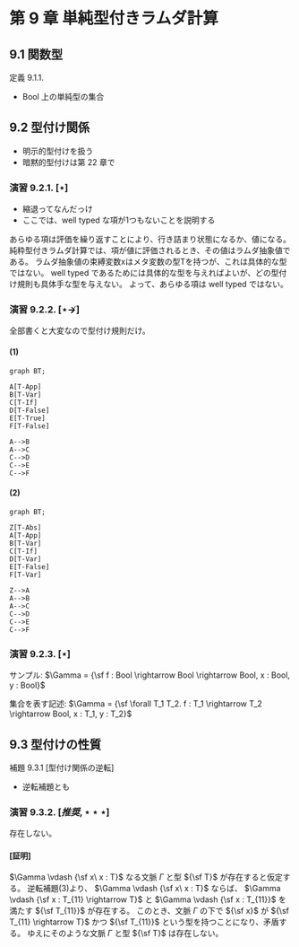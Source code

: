 # 第 9 章 単純型付きラムダ計算

## 9.1 関数型

定義 9.1.1.

-  Bool 上の単純型の集合

## 9.2 型付け関係

- 明示的型付けを扱う
- 暗黙的型付けは第 22 章で

### 演習 9.2.1. $[\star]$

- 縮退ってなんだっけ
- ここでは、well typed な項が1つもないことを説明する

あらゆる項は評価を繰り返すことにより、行き詰まり状態になるか、値になる。
純粋型付きラムダ計算では、項が値に評価されるとき、その値はラムダ抽象値である。
ラムダ抽象値の束縛変数xはメタ変数の型Tを持つが、これは具体的な型ではない。
well typed であるためには具体的な型を与えればよいが、どの型付け規則も具体手な型を与えない。
よって、あらゆる項は well typed ではない。

### 演習 9.2.2. $[\star \nrightarrow]$

全部書くと大変なので型付け規則だけ。

#### (1)

```mermaid
graph BT;

A[T-App]
B[T-Var]
C[T-If]
D[T-False]
E[T-True]
F[T-False]

A-->B
A-->C
C-->D
C-->E
C-->F
```
#### (2)

```mermaid
graph BT;

Z[T-Abs]
A[T-App]
B[T-Var]
C[T-If]
D[T-Var]
E[T-False]
F[T-Var]

Z-->A
A-->B
A-->C
C-->D
C-->E
C-->F
```

### 演習 9.2.3. $[\star]$

サンプル: $\Gamma = {\sf f : Bool \rightarrow Bool \rightarrow Bool, x : Bool, y : Bool}$

集合を表す記述: $\Gamma = {\sf \forall T_1 T_2. f : T_1 \rightarrow T_2 \rightarrow Bool, x : T_1, y : T_2}$

## 9.3 型付けの性質

補題 9.3.1 [型付け関係の逆転]

- 逆転補題とも

### 演習 9.3.2. $[推奨, \star\star\star]$

存在しない。

#### [証明] 

$\Gamma \vdash {\sf x\ x : T}$ なる文脈 $\Gamma$ と型 ${\sf T}$ が存在すると仮定する。
逆転補題(3)より、 $\Gamma \vdash {\sf x\ x : T}$ ならば、  $\Gamma \vdash {\sf x : T_{11} \rightarrow T}$ と $\Gamma \vdash {\sf x : T_{11}}$ を満たす ${\sf T_{11}}$ が存在する。
このとき、文脈 $\Gamma$ の下で ${\sf x}$ が ${\sf T_{11} \rightarrow T}$ かつ ${\sf T_{11}}$ という型を持つことになり、矛盾する。
ゆえにそのような文脈 $\Gamma$ と型 ${\sf T}$ は存在しない。

